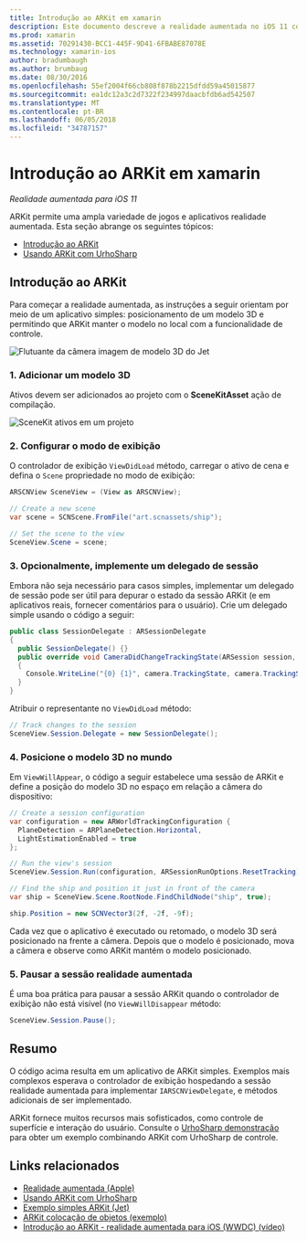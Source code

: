 ```yaml
---
title: Introdução ao ARKit em xamarin
description: Este documento descreve a realidade aumentada no iOS 11 com ARKit. Ele aborda como adicionar um modelo 3D a um aplicativo, configure o modo de exibição, implementar um delegado de sessão, posicione o modelo 3D no mundo e pausar a sessão realidade aumentada.
ms.prod: xamarin
ms.assetid: 70291430-BCC1-445F-9D41-6FBABE87078E
ms.technology: xamarin-ios
author: bradumbaugh
ms.author: brumbaug
ms.date: 08/30/2016
ms.openlocfilehash: 55ef2004f66cb808f878b2215dfdd59a45015877
ms.sourcegitcommit: ea1dc12a3c2d7322f234997daacbfdb6ad542507
ms.translationtype: MT
ms.contentlocale: pt-BR
ms.lasthandoff: 06/05/2018
ms.locfileid: "34787157"
---
```

# <a name="introduction-to-arkit-in-xamarinios"></a>Introdução ao ARKit em xamarin

_Realidade aumentada para iOS 11_

ARKit permite uma ampla variedade de jogos e aplicativos realidade aumentada. Esta seção abrange os seguintes tópicos:

- [Introdução ao ARKit](#gettingstarted)
- [Usando ARKit com UrhoSharp](urhosharp.md)

<a name="gettingstarted" />

## <a name="getting-started-with-arkit"></a>Introdução ao ARKit

Para começar a realidade aumentada, as instruções a seguir orientam por meio de um aplicativo simples: posicionamento de um modelo 3D e permitindo que ARKit manter o modelo no local com a funcionalidade de controle.

![Flutuante da câmera imagem de modelo 3D do Jet](images/jet-sml.png)

### <a name="1-add-a-3d-model"></a>1. Adicionar um modelo 3D

Ativos devem ser adicionados ao projeto com o **SceneKitAsset** ação de compilação.

![SceneKit ativos em um projeto](images/scene-assets.png)


### <a name="2-configure-the-view"></a>2. Configurar o modo de exibição

O controlador de exibição `ViewDidLoad` método, carregar o ativo de cena e defina o `Scene` propriedade no modo de exibição:

```csharp
ARSCNView SceneView = (View as ARSCNView);

// Create a new scene
var scene = SCNScene.FromFile("art.scnassets/ship");

// Set the scene to the view
SceneView.Scene = scene;
```

### <a name="3-optionally-implement-a-session-delegate"></a>3. Opcionalmente, implemente um delegado de sessão

Embora não seja necessário para casos simples, implementar um delegado de sessão pode ser útil para depurar o estado da sessão ARKit (e em aplicativos reais, fornecer comentários para o usuário). Crie um delegado simple usando o código a seguir:

```csharp
public class SessionDelegate : ARSessionDelegate
{
  public SessionDelegate() {}
  public override void CameraDidChangeTrackingState(ARSession session, ARCamera camera)
  {
    Console.WriteLine("{0} {1}", camera.TrackingState, camera.TrackingStateReason);
  }
}
```

Atribuir o representante no `ViewDidLoad` método:

```csharp
// Track changes to the session
SceneView.Session.Delegate = new SessionDelegate();
```

### <a name="4-position-the-3d-model-in-the-world"></a>4. Posicione o modelo 3D no mundo

Em `ViewWillAppear`, o código a seguir estabelece uma sessão de ARKit e define a posição do modelo 3D no espaço em relação a câmera do dispositivo:

```csharp
// Create a session configuration
var configuration = new ARWorldTrackingConfiguration {
  PlaneDetection = ARPlaneDetection.Horizontal,
  LightEstimationEnabled = true
};

// Run the view's session
SceneView.Session.Run(configuration, ARSessionRunOptions.ResetTracking);

// Find the ship and position it just in front of the camera
var ship = SceneView.Scene.RootNode.FindChildNode("ship", true);

ship.Position = new SCNVector3(2f, -2f, -9f);
```

Cada vez que o aplicativo é executado ou retomado, o modelo 3D será posicionado na frente a câmera. Depois que o modelo é posicionado, mova a câmera e observe como ARKit mantém o modelo posicionado.

### <a name="5-pause-the-augmented-reality-session"></a>5. Pausar a sessão realidade aumentada

É uma boa prática para pausar a sessão ARKit quando o controlador de exibição não está visível (no `ViewWillDisappear` método:

```csharp
SceneView.Session.Pause();
```

## <a name="summary"></a>Resumo

O código acima resulta em um aplicativo de ARKit simples. Exemplos mais complexos esperava o controlador de exibição hospedando a sessão realidade aumentada para implementar `IARSCNViewDelegate`, e métodos adicionais de ser implementado.

ARKit fornece muitos recursos mais sofisticados, como controle de superfície e interação do usuário. Consulte o [UrhoSharp demonstração](urhosharp.md) para obter um exemplo combinando ARKit com UrhoSharp de controle.


## <a name="related-links"></a>Links relacionados

- [Realidade aumentada (Apple)](https://developer.apple.com/arkit/)
- [Usando ARKit com UrhoSharp](urhosharp.md)
- [Exemplo simples ARKit (Jet)](https://developer.xamarin.com/samples/monotouch/ios11/ARKitSample/)
- [ARKit colocação de objetos (exemplo)](https://developer.xamarin.com/samples/monotouch/ios11/ARKitPlacingObjects/)
- [Introdução ao ARKit - realidade aumentada para iOS (WWDC) (vídeo)](https://developer.apple.com/videos/play/wwdc2017/602/)
